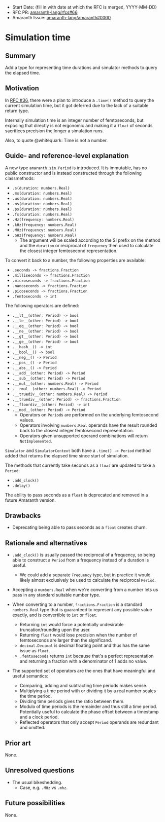 - Start Date: (fill in with date at which the RFC is merged, YYYY-MM-DD)
- RFC PR: [amaranth-lang/rfcs#66](https://github.com/amaranth-lang/rfcs/pull/66)
- Amaranth Issue: [amaranth-lang/amaranth#0000](https://github.com/amaranth-lang/amaranth/issues/0000)

# Simulation time

## Summary
[summary]: #summary

Add a type for representing time durations and simulator methods to query the elapsed time.

## Motivation
[motivation]: #motivation

In [RFC #36](0036-async-testbench-functions.md), there were a plan to introduce a `.time()` method to query the current simulation time, but it got deferred due to the lack of a suitable return type.

Internally simulation time is an integer number of femtoseconds, but exposing that directly is not ergonomic and making it a `float` of seconds sacrifices precision the longer a simulation runs.

Also, to quote @whitequark: Time is not a number.

## Guide- and reference-level explanation
[guide-level-explanation]: #guide-level-explanation

A new type `amaranth.sim.Period` is introduced.
It is immutable, has no public constructor and is instead constructed through the following classmethods:
- `.s(duration: numbers.Real)`
- `.ms(duration: numbers.Real)`
- `.us(duration: numbers.Real)`
- `.ns(duration: numbers.Real)`
- `.ps(duration: numbers.Real)`
- `.fs(duration: numbers.Real)`
- `.Hz(frequency: numbers.Real)`
- `.kHz(frequency: numbers.Real)`
- `.MHz(frequency: numbers.Real)`
- `.GHz(frequency: numbers.Real)`
  - The argument will be scaled according to the SI prefix on the method and the `duration` or reciprocal of `frequency` then used to calculate the closest integer femtosecond representation.

To convert it back to a number, the following properties are available:
- `.seconds -> fractions.Fraction`
- `.milliseconds -> fractions.Fraction`
- `.microseconds -> fractions.Fraction`
- `.nanoseconds -> fractions.Fraction`
- `.picoseconds -> fractions.Fraction`
- `.femtoseconds -> int`

The following operators are defined:
- `.__lt__(other: Period) -> bool`
- `.__le__(other: Period) -> bool`
- `.__eq__(other: Period) -> bool`
- `.__ne__(other: Period) -> bool`
- `.__gt__(other: Period) -> bool`
- `.__ge__(other: Period) -> bool`
- `.__hash__() -> int`
- `.__bool__() -> bool`
- `.__neg__() -> Period`
- `.__pos__() -> Period`
- `.__abs__() -> Period`
- `.__add__(other: Period) -> Period`
- `.__sub__(other: Period) -> Period`
- `.__mul__(other: numbers.Real) -> Period`
- `.__rmul__(other: numbers.Real) -> Period`
- `.__truediv__(other: numbers.Real) -> Period`
- `.__truediv__(other: Period) -> fractions.Fraction`
- `.__floordiv__(other: Period) -> int`
- `.__mod__(other: Period) -> Period`
  - Operators on `Period`s are performed on the underlying femtosecond values.
  - Operators involving `numbers.Real` operands have the result rounded back to the closest integer femtosecond representation.
  - Operators given unsupported operand combinations will return `NotImplemented`.

`Simulator` and `SimulatorContext` both have a `.time() -> Period` method added that returns the elapsed time since start of simulation.

The methods that currently take seconds as a `float` are updated to take a `Period`:
- `.add_clock()`
- `.delay()`

The ability to pass seconds as a `float` is deprecated and removed in a future Amaranth version.

## Drawbacks
[drawbacks]: #drawbacks

- Deprecating being able to pass seconds as a `float` creates churn.

## Rationale and alternatives
[rationale-and-alternatives]: #rationale-and-alternatives

- `.add_clock()` is usually passed the reciprocal of a frequency, so being able to construct a `Period` from a frequency instead of a duration is useful.
  - We could add a separate `Frequency` type, but in practice it would likely almost exclusively be used to calculate the reciprocal `Period`.

- Accepting a `numbers.Real` when we're converting from a number lets us pass in any standard suitable number type.

- When converting to a number, `fractions.Fraction` is a standard `numbers.Real` type that is guaranteed to represent any possible value exactly, and is convertible to `int` or `float`.
  - Returning `int` would force a potentially undesirable truncation/rounding upon the user.
  - Returning `float` would lose precision when the number of femtoseconds are larger than the significand.
  - `decimal.Decimal` is decimal floating point and thus has the same issue as `float`.
  - `.femtoseconds` returns `int` because that's a perfect representation and returning a fraction with a denominator of 1 adds no value.

- The supported set of operators are the ones that have meaningful and useful semantics:
  - Comparing, adding and subtracting time periods makes sense.
  - Multiplying a time period with or dividing it by a real number scales the time period.
  - Dividing time periods gives the ratio between them.
  - Modulo of time periods is the remainder and thus still a time period.
    Potentially useful to calculate the phase offset between a timestamp and a clock period.
  - Reflected operators that only accept `Period` operands are redundant and omitted.

## Prior art
[prior-art]: #prior-art

None.

## Unresolved questions
[unresolved-questions]: #unresolved-questions

- The usual bikeshedding.
  - Case, e.g. `.MHz` vs `.mhz`.

## Future possibilities
[future-possibilities]: #future-possibilities

None.
